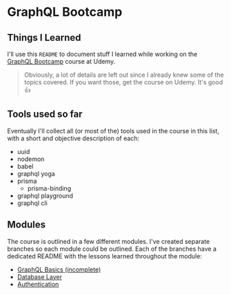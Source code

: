 # GraphQL Bootcamp

## Things I Learned

I'll use this `README` to document stuff I learned while working on the [GraphQL Bootcamp](https://www.udemy.com/graphql-bootcamp) course at Udemy.

> Obviously, a lot of details are left out since I already knew some of the topics covered. If you want those, get the course on Udemy. It's good 👍

## Tools used so far

Eventually I'll collect all (or most of the) tools used in the course in this list, with a short and objective description of each:

- uuid
- nodemon
- babel
- graphql yoga
- prisma
  - prisma-binding
- graphql playground
- graphql cli

## Modules

The course is outlined in a few different modules. I've created separate branches so each module could be outlined. Each of the branches have a dedicated README with the lessons learned throughout the module:

- [GraphQL Basics (incomplete)](https://github.com/eaverdeja/graphql-bootcamp/tree/module/graphql-basics#graphql-bootcamp)
- [Database Layer](https://github.com/eaverdeja/graphql-bootcamp/tree/module/prisma#graphql-bootcamp---database-layer)
- [Authentication](https://github.com/eaverdeja/graphql-bootcamp/tree/module/authentication#graphql-bootcamp---authentication)
